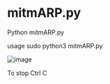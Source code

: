 # mitmARP.py
Python mitmARP.py

usage sudo python3 mitmARP.py 

![image](https://user-images.githubusercontent.com/26183588/211576174-da2265c1-4000-4730-9275-f2b689fe4fb5.png)

To stop Ctrl C
